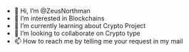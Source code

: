 - 👋 Hi, I’m @ZeusNorthman
- 👀 I’m interested in Blockchains
- 🌱 I’m currently learning about Crypto Project
- 💞️ I’m looking to collaborate on Crypto type 
- 📫 How to reach me by telling me your request in my mail                                                                                                                                                                                   
  
<!---
ZeusNorthman/ZeusNorthman is a ✨ special ✨ repository because its `README.md` (this file) appears on your GitHub profile.
You can click the Preview link to take a look at your changes.
--->

